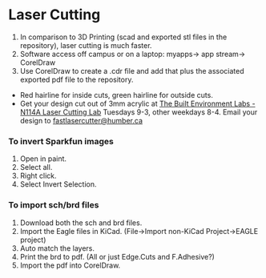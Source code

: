 # Laser Cutting
1. In comparison to 3D Printing (scad and exported stl files in the repository), laser cutting is much faster.
2. Software access off campus or on a laptop: myapps-> app stream-> CorelDraw
3. Use CorelDraw to create a .cdr file and add that plus the associated exported pdf file to the repository.
- Red hairline for inside cuts, green hairline for outside cuts.
- Get your design cut out of 3mm acrylic at [The Built Environment Labs - N114A Laser Cutting Lab](https://designandbuiltlabs.simplybook.me/v2/#book/category/2/service/11/count/1/) Tuesdays 9-3, other weekdays 8-4. Email your design to fastlasercutter@humber.ca 

### To invert Sparkfun images
1. Open in paint.
2. Select all.
3. Right click.
4. Select Invert Selection.

### To import sch/brd files
1. Download both the sch and brd files.
2. Import the Eagle files in KiCad. (File->Import non-KiCad Project->EAGLE project)
3. Auto match the layers.
4. Print the brd to pdf. (All or just Edge.Cuts and F.Adhesive?)
5. Import the pdf into CorelDraw.
